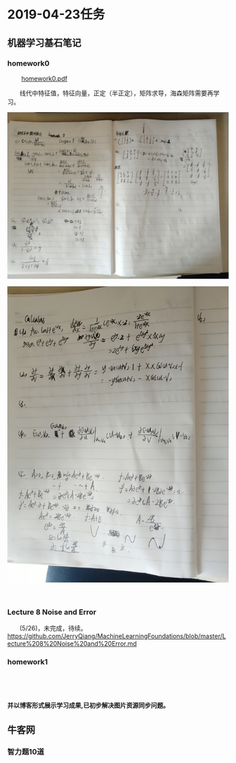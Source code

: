 # 2019-04-23任务
## 机器学习基石笔记

### homework0

&emsp;&emsp; <a href="https://raw.githubusercontent.com/JerryQiang/MachineLearningFoundations/master/resources/pdf/hw0.pdf">homework0.pdf</a>


&emsp;&emsp;线代中特征值，特征向量，正定（半正定），矩阵求导，海森矩阵需要再学习。

![1556080236424](https://raw.githubusercontent.com/JerryQiang/2019_learning_plan/master/2019-04/18th_week/resources/imgs/2019-04-24/page1.jpg)



![1556080251276](https://raw.githubusercontent.com/JerryQiang/2019_learning_plan/master/2019-04/18th_week/resources/imgs/2019-04-24/page2.jpg)

<br/>

### Lecture 8 Noise and Error
&emsp;&emsp;(5/26)，未完成，待续。
&emsp;&emsp;https://github.com/JerryQiang/MachineLearningFoundations/blob/master/Lecture%208%20Noise%20and%20Error.md

### homework1
&emsp;&emsp;


<br/>

**并以博客形式展示学习成果,已初步解决图片资源同步问题。**



## 牛客网

### 智力题10道


